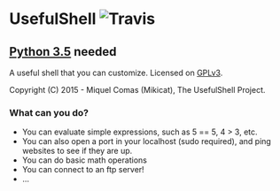 # UsefulShell  ![Travis](https://travis-ci.org/mikicat/UsefulShell.svg)
## [Python 3.5](https://python.org/downloads/) needed
A useful shell that you can customize.
Licensed on [GPLv3](LICENSE). 

Copyright (C) 2015 - Miquel Comas (Mikicat), The UsefulShell Project.

### What can you do?
* You can evaluate simple expressions, such as 5 == 5, 4 > 3, etc.
* You can also open a port in your localhost (sudo required), and ping websites to see if they are up.
* You can do basic math operations
* You can connect to an ftp server!
* ...
